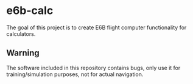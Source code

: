 # e6b-calc

The goal of this project is to create E6B flight computer functionality for calculators.

## Warning

The software included in this repository contains bugs, only use it for training/simulation purposes, not for actual navigation.
